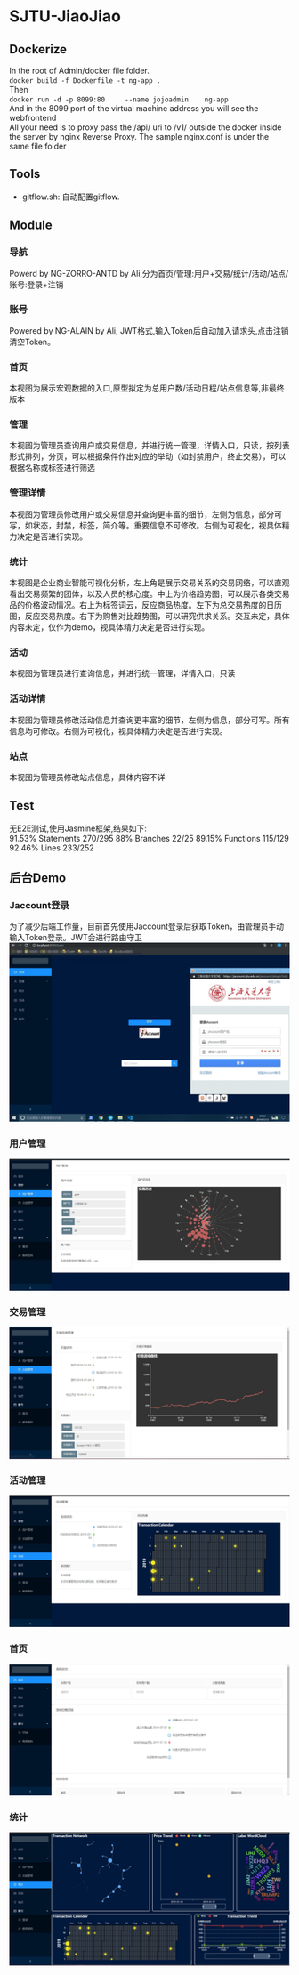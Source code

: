 # SJTU-JiaoJiao
## Dockerize
In the root of Admin/docker file folder.               
`docker build -f Dockerfile -t ng-app .`            
Then           
`docker run -d -p 8099:80     --name jojoadmin    ng-app`            
And in the 8099 port of the virtual machine address you will see the webfrontend          
All your need is to proxy pass the /api/ uri to /v1/ outside the docker inside the server by nginx Reverse Proxy. The sample nginx.conf is under the same file folder
## Tools
- gitflow.sh: 自动配置gitflow.

## Module
### 导航
Powerd by NG-ZORRO-ANTD by Ali,分为首页/管理:用户+交易/统计/活动/站点/账号:登录+注销
### 账号
Powered by NG-ALAIN by Ali, JWT格式,输入Token后自动加入请求头,点击注销清空Token。
### 首页
本视图为展示宏观数据的入口,原型拟定为总用户数/活动日程/站点信息等,非最终版本
### 管理
本视图为管理员查询用户或交易信息，并进行统一管理，详情入口，只读，按列表形式排列，分页，可以根据条件作出对应的举动（如封禁用户，终止交易），可以根据名称或标签进行筛选
### 管理详情
本视图为管理员修改用户或交易信息并查询更丰富的细节，左侧为信息，部分可写，如状态，封禁，标签，简介等。重要信息不可修改。右侧为可视化，视具体精力决定是否进行实现。
### 统计
本视图是企业商业智能可视化分析，左上角是展示交易关系的交易网络，可以直观看出交易频繁的团体，以及人员的核心度。中上为价格趋势图，可以展示各类交易品的价格波动情况。右上为标签词云，反应商品热度。左下为总交易热度的日历图，反应交易热度。右下为购售对比趋势图，可以研究供求关系。交互未定，具体内容未定，仅作为demo，视具体精力决定是否进行实现。
### 活动
本视图为管理员进行查询信息，并进行统一管理，详情入口，只读
### 活动详情
本视图为管理员修改活动信息并查询更丰富的细节，左侧为信息，部分可写。所有信息均可修改。右侧为可视化，视具体精力决定是否进行实现。
### 站点
本视图为管理员修改站点信息，具体内容不详

## Test
无E2E测试,使用Jasmine框架,结果如下:    
91.53% Statements 270/295 88% Branches 22/25 89.15% Functions 115/129 92.46% Lines 233/252

## 后台Demo
### Jaccount登录
为了减少后端工作量，目前首先使用Jaccount登录后获取Token，由管理员手动输入Token登录。JWT会进行路由守卫
![avatar](/codes/Admin/demo/J+Docker.jpg)
### 用户管理
![avatar](/codes/Admin/demo/用户管理详情.JPG)
### 交易管理
![avatar](/codes/Admin/demo/交易管理详情.JPG)
### 活动管理
![avatar](/codes/Admin/demo/活动详情.JPG)
### 首页
![avatar](/codes/Admin/demo/首页.JPG)
### 统计
![avatar](/codes/Admin/demo/统计.JPG)
